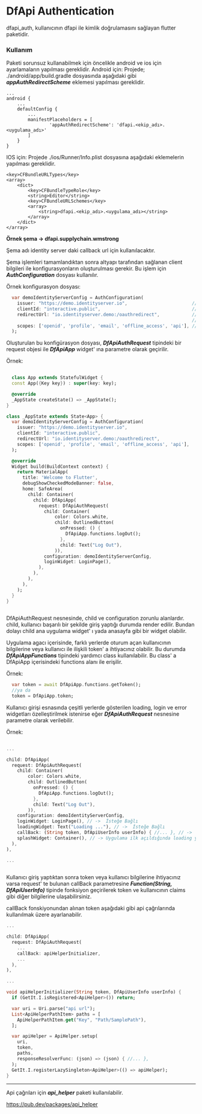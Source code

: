 # DfApi Authentication
dfapi_auth, kullanıcının dfapi ile kimlik doğrulamasını sağlayan flutter paketidir.

### Kullanım

Paketi sorunsuz kullanabilmek için öncelikle android ve ios için ayarlamaların yapılması gereklidir.
Android için:
    Projede; ./android/app/build.gradle dosyasında aşağıdaki gibi ***appAuthRedirectScheme*** eklemesi yapılması gereklidir.
```
...
android {
    ...
    defaultConfig {
        ...
        manifestPlaceholders = [
                'appAuthRedirectScheme': 'dfapi.<ekip_adı>.<uygulama_adı>'
        ]
    }
}
```
 
IOS için:
  Projede ./ios/Runner/Info.plist dosyasına aşağıdaki eklemelerin yapılması gereklidir.
  
```
<key>CFBundleURLTypes</key>
<array>
    <dict>
        <key>CFBundleTypeRole</key>
        <string>Editor</string>
        <key>CFBundleURLSchemes</key>
        <array>
            <string>dfapi.<ekip_adı>.<uygulama_adı></string>
        </array>
    </dict>
</array>
```


**Örnek şema -> dfapi.supplychain.wmstrong**

Şema adı identity server daki callback url için kullanılacaktır.


Şema işlemleri tamamlandıktan sonra altyapı tarafından sağlanan client bilgileri ile konfigurasyonların oluşturulması gerekir. Bu işlem için ***AuthConfiguration*** dosyası kullanılır.

Örnek konfigurasyon dosyası:

```dart
  var demoIdentityServerConfig = AuthConfiguration(
    issuer: "https://demo.identityserver.io",                        // -> sunucu adresi
    clientId: "interactive.public",                                  // -> client id'si
    redirectUrl: "io.identityserver.demo:/oauthredirect",            // -> callback url (oluşturulan şema kullanılmalıdır.)
                                                                     //       Örnek: dfapi.supplychain.wmstong:/callback   
    scopes: ['openid', 'profile', 'email', 'offline_access', 'api'], // -> scope bilgileri
  );
```

Oluşturulan bu konfigürasyon dosyası, ***DfApiAuthRequest*** tipindeki bir request objesi ile ***DfApiApp*** widget' ına parametre olarak geçirilir.

Örnek:

```dart
  
  class App extends StatefulWidget {
  const App({Key key}) : super(key: key);

  @override
  _AppState createState() => _AppState();
}

class _AppState extends State<App> {
  var demoIdentityServerConfig = AuthConfiguration(
    issuer: "https://demo.identityserver.io",
    clientId: "interactive.public",
    redirectUrl: "io.identityserver.demo:/oauthredirect",
    scopes: ['openid', 'profile', 'email', 'offline_access', 'api'],
  );

  @override
  Widget build(BuildContext context) {
    return MaterialApp(
      title: 'Welcome to Flutter',
      debugShowCheckedModeBanner: false,
      home: SafeArea(
        child: Container(
          child: DfApiApp(
            request: DfApiAuthRequest(
              child: Container(
                  color: Colors.white,
                  child: OutlinedButton(
                    onPressed: () {
                      DfApiApp.functions.logOut();
                    },
                    child: Text("Log Out"),
                  )),
              configuration: demoIdentityServerConfig,
              loginWidget: LoginPage(),
            ),
          ),
        ),
      ),
    );
  }
}
  
```

DfApiAuthRequest nesnesinde, child ve configuration zorunlu alanlardır. child, kullanıcı başarılı bir şekilde giriş yaptığı durumda render edilir. Bundan dolayı child ana uygulama widget' ı yada anasayfa gibi bir widget olabilir.


Uygulama agacı içerisinde, farklı yerlerde oturum açan kullanıcının bilgilerine veya kullanıcı ile ilişkili token' a ihtiyacınız olabilir. Bu durumda ***DfApiAppFunctions*** tipindeki yardımcı class kullanılabilir. Bu class' a DfApiApp içerisindeki functions alanı ile erişilir.

Örnek: 

```dart
  var token = await DfApiApp.functions.getToken();
  //ya da
  token = DfApiApp.token;
``` 
 

Kullanıcı girişi esnasında çeşitli yerlerde gösterilen loading, login ve error widgetları özelleştirilmek istenirse eğer ***DfApiAuthRequest*** nesnesine parametre olarak verilebilir.

Örnek:
```dart
  
...

child: DfApiApp(
  request: DfApiAuthRequest(
    child: Container(
        color: Colors.white,
        child: OutlinedButton(
          onPressed: () {
            DfApiApp.functions.logOut();
          },
          child: Text("Log Out"),
        )),
    configuration: demoIdentityServerConfig,
    loginWidget: LoginPage(), // ->  İsteğe Bağlı
    loadingWidget: Text("Loading ..."), // ->  İsteğe Bağlı
    callBack: (String token, DfApiUserInfo userInfo) { //... }, // ->  İsteğe Bağlı
    splashWidget: Container(), // -> Uygulama ilk açıldığında loading yerine kullanılır (isteğe bağlı)
  ),
),

...        
  
```

Kullanıcı giriş yaptıktan sonra token veya kullanıcı bilgilerine ihtiyacınız varsa request' te bulunan callBack parametresine ***Function(String, DfApiUserInfo)*** tipinde fonksiyon geçirilerek token ve kullanıcının claims gibi diğer bilgilerine ulaşabilirsiniz.

callBack fonskiyonundan alınan token aşağıdaki gibi api çağrılarında kullanılmak üzere ayarlanabilir.

```dart
...

child: DfApiApp(
  request: DfApiAuthRequest(
    ...
    callBack: apiHelperInitializer,
    ...
  ),
),

...

void apiHelperInitializer(String token, DfApiUserInfo userInfo) {
  if (GetIt.I.isRegistered<ApiHelper>()) return;

  var uri = Uri.parse("api url");
  List<ApiHelperPathItem> paths = [
    ApiHelperPathItem.get("Key", "Path/SamplePath"),
  ];

  var apiHelper = ApiHelper.setup(
    uri,
    token,
    paths,
    responseResolverFunc: (json) => (json) { //... },
  );
  GetIt.I.registerLazySingleton<ApiHelper>(() => apiHelper);
}

```
---
Api çağrıları için ***api_helper*** paketi kullanılabilir. 

https://pub.dev/packages/api_helper